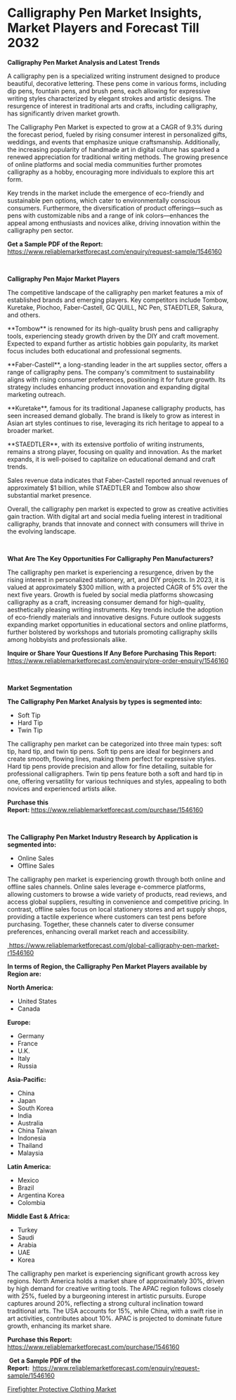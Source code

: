<p><h1>Calligraphy Pen Market Insights, Market Players and Forecast Till 2032</h1></p><p><strong>Calligraphy Pen Market Analysis and Latest Trends</strong></p>
<p><p>A calligraphy pen is a specialized writing instrument designed to produce beautiful, decorative lettering. These pens come in various forms, including dip pens, fountain pens, and brush pens, each allowing for expressive writing styles characterized by elegant strokes and artistic designs. The resurgence of interest in traditional arts and crafts, including calligraphy, has significantly driven market growth.</p><p>The Calligraphy Pen Market is expected to grow at a CAGR of 9.3% during the forecast period, fueled by rising consumer interest in personalized gifts, weddings, and events that emphasize unique craftsmanship. Additionally, the increasing popularity of handmade art in digital culture has sparked a renewed appreciation for traditional writing methods. The growing presence of online platforms and social media communities further promotes calligraphy as a hobby, encouraging more individuals to explore this art form.</p><p>Key trends in the market include the emergence of eco-friendly and sustainable pen options, which cater to environmentally conscious consumers. Furthermore, the diversification of product offerings—such as pens with customizable nibs and a range of ink colors—enhances the appeal among enthusiasts and novices alike, driving innovation within the calligraphy pen sector.</p></p>
<p><strong>Get a Sample PDF of the Report:&nbsp;</strong> <a href="https://www.reliablemarketforecast.com/enquiry/request-sample/1546160?utm_campaign=2723&utm_medium=2&utm_source=Github&utm_content=ia&utm_term=04042025&utm_id=calligraphy-pen">https://www.reliablemarketforecast.com/enquiry/request-sample/1546160</a></p>
<p>&nbsp;</p>
<p><strong>Calligraphy Pen Major Market Players</strong></p>
<p><p>The competitive landscape of the calligraphy pen market features a mix of established brands and emerging players. Key competitors include Tombow, Kuretake, Piochoo, Faber-Castell, GC QUILL, NC Pen, STAEDTLER, Sakura, and others. </p><p>**Tombow** is renowned for its high-quality brush pens and calligraphy tools, experiencing steady growth driven by the DIY and craft movement. Expected to expand further as artistic hobbies gain popularity, its market focus includes both educational and professional segments.</p><p>**Faber-Castell**, a long-standing leader in the art supplies sector, offers a range of calligraphy pens. The company's commitment to sustainability aligns with rising consumer preferences, positioning it for future growth. Its strategy includes enhancing product innovation and expanding digital marketing outreach.</p><p>**Kuretake**, famous for its traditional Japanese calligraphy products, has seen increased demand globally. The brand is likely to grow as interest in Asian art styles continues to rise, leveraging its rich heritage to appeal to a broader market.</p><p>**STAEDTLER**, with its extensive portfolio of writing instruments, remains a strong player, focusing on quality and innovation. As the market expands, it is well-poised to capitalize on educational demand and craft trends.</p><p>Sales revenue data indicates that Faber-Castell reported annual revenues of approximately $1 billion, while STAEDTLER and Tombow also show substantial market presence. </p><p>Overall, the calligraphy pen market is expected to grow as creative activities gain traction. With digital art and social media fueling interest in traditional calligraphy, brands that innovate and connect with consumers will thrive in the evolving landscape.</p></p>
<p>&nbsp;</p>
<p><strong>What Are The Key Opportunities For Calligraphy Pen Manufacturers?</strong></p>
<p><p>The calligraphy pen market is experiencing a resurgence, driven by the rising interest in personalized stationery, art, and DIY projects. In 2023, it is valued at approximately $300 million, with a projected CAGR of 5% over the next five years. Growth is fueled by social media platforms showcasing calligraphy as a craft, increasing consumer demand for high-quality, aesthetically pleasing writing instruments. Key trends include the adoption of eco-friendly materials and innovative designs. Future outlook suggests expanding market opportunities in educational sectors and online platforms, further bolstered by workshops and tutorials promoting calligraphy skills among hobbyists and professionals alike.</p></p>
<p><strong>Inquire or Share Your Questions If Any Before Purchasing This Report:</strong> <a href="https://www.reliablemarketforecast.com/enquiry/pre-order-enquiry/1546160?utm_campaign=2723&utm_medium=2&utm_source=Github&utm_content=ia&utm_term=04042025&utm_id=calligraphy-pen">https://www.reliablemarketforecast.com/enquiry/pre-order-enquiry/1546160</a></p>
<p>&nbsp;</p>
<p><strong>Market Segmentation</strong></p>
<p><strong>The Calligraphy Pen Market Analysis by types is segmented into:</strong></p>
<p><ul><li>Soft Tip</li><li>Hard Tip</li><li>Twin Tip</li></ul></p>
<p><p>The calligraphy pen market can be categorized into three main types: soft tip, hard tip, and twin tip pens. Soft tip pens are ideal for beginners and create smooth, flowing lines, making them perfect for expressive styles. Hard tip pens provide precision and allow for fine detailing, suitable for professional calligraphers. Twin tip pens feature both a soft and hard tip in one, offering versatility for various techniques and styles, appealing to both novices and experienced artists alike.</p></p>
<p><strong>Purchase this Report:&nbsp;</strong><a href="https://www.reliablemarketforecast.com/purchase/1546160?utm_campaign=2723&utm_medium=2&utm_source=Github&utm_content=ia&utm_term=04042025&utm_id=calligraphy-pen">https://www.reliablemarketforecast.com/purchase/1546160</a></p>
<p>&nbsp;</p>
<p><strong>The Calligraphy Pen Market Industry Research by Application is segmented into:</strong></p>
<p><ul><li>Online Sales</li><li>Offline Sales</li></ul></p>
<p><p>The calligraphy pen market is experiencing growth through both online and offline sales channels. Online sales leverage e-commerce platforms, allowing customers to browse a wide variety of products, read reviews, and access global suppliers, resulting in convenience and competitive pricing. In contrast, offline sales focus on local stationery stores and art supply shops, providing a tactile experience where customers can test pens before purchasing. Together, these channels cater to diverse consumer preferences, enhancing overall market reach and accessibility.</p></p>
<p><a href="https://www.reliablemarketforecast.com/global-calligraphy-pen-market-r1546160?utm_campaign=2723&utm_medium=2&utm_source=Github&utm_content=ia&utm_term=04042025&utm_id=calligraphy-pen">&nbsp;https://www.reliablemarketforecast.com/global-calligraphy-pen-market-r1546160</a></p>
<p><strong>In terms of Region, the Calligraphy Pen Market Players available by Region are:</strong></p>
<p>
    <p> <strong> North America: </strong>
        <ul>
            <li>United States</li>
            <li>Canada</li>
        </ul>
        </p> 
    <p> <strong> Europe: </strong>
        <ul>
            <li>Germany</li>
            <li>France</li>
            <li>U.K.</li>
            <li>Italy</li>
            <li>Russia</li>
        </ul>
        </p> 
    <p> <strong> Asia-Pacific: </strong>
        <ul>
            <li>China</li>
            <li>Japan</li>
            <li>South Korea</li>
            <li>India</li>
            <li>Australia</li>
            <li>China Taiwan</li>
            <li>Indonesia</li>
            <li>Thailand</li>
            <li>Malaysia</li>
        </ul>
        </p> 
    <p> <strong> Latin America: </strong>
        <ul>
            <li>Mexico</li>
            <li>Brazil</li>
            <li>Argentina Korea</li>
            <li>Colombia</li>
        </ul>
        </p> 
    <p> <strong> Middle East & Africa: </strong>
        <ul>
            <li>Turkey</li>
            <li>Saudi</li>
            <li>Arabia</li>
            <li>UAE</li>
            <li>Korea</li>
        </ul>
    </p>
    </p>
<p><p>The calligraphy pen market is experiencing significant growth across key regions. North America holds a market share of approximately 30%, driven by high demand for creative writing tools. The APAC region follows closely with 25%, fueled by a burgeoning interest in artistic pursuits. Europe captures around 20%, reflecting a strong cultural inclination toward traditional arts. The USA accounts for 15%, while China, with a swift rise in art activities, contributes about 10%. APAC is projected to dominate future growth, enhancing its market share.</p></p>
<p><strong>Purchase this Report: </strong><a href="https://www.reliablemarketforecast.com/purchase/1546160?utm_campaign=2723&utm_medium=2&utm_source=Github&utm_content=ia&utm_term=04042025&utm_id=calligraphy-pen">https://www.reliablemarketforecast.com/purchase/1546160</a></p>
<p>&nbsp;<strong>Get a Sample PDF of the Report:&nbsp;&nbsp;</strong><a href="https://www.reliablemarketforecast.com/enquiry/request-sample/1546160?utm_campaign=2723&utm_medium=2&utm_source=Github&utm_content=ia&utm_term=04042025&utm_id=calligraphy-pen">https://www.reliablemarketforecast.com/enquiry/request-sample/1546160</a></p>
<p><strong></strong></p>
<p><p><a href="https://github.com/organophelia8282/Market-Research-Report-List-1/blob/main/firefighter-protective-clothing-market.md?utm_campaign=2723&utm_medium=2&utm_source=Github&utm_content=ia&utm_term=04042025&utm_id=calligraphy-pen">Firefighter Protective Clothing Market</a></p></p>